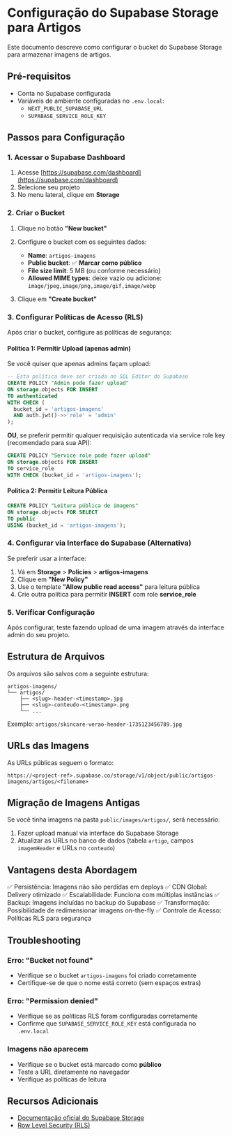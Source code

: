 # Configuração do Supabase Storage para Artigos

Este documento descreve como configurar o bucket do Supabase Storage para armazenar imagens de artigos.

## Pré-requisitos

- Conta no Supabase configurada
- Variáveis de ambiente configuradas no `.env.local`:
  - `NEXT_PUBLIC_SUPABASE_URL`
  - `SUPABASE_SERVICE_ROLE_KEY`

## Passos para Configuração

### 1. Acessar o Supabase Dashboard

1. Acesse [https://supabase.com/dashboard](https://supabase.com/dashboard)
2. Selecione seu projeto
3. No menu lateral, clique em **Storage**

### 2. Criar o Bucket

1. Clique no botão **"New bucket"**
2. Configure o bucket com os seguintes dados:
   - **Name**: `artigos-imagens`
   - **Public bucket**: ✅ **Marcar como público**
   - **File size limit**: 5 MB (ou conforme necessário)
   - **Allowed MIME types**: deixe vazio ou adicione: `image/jpeg,image/png,image/gif,image/webp`

3. Clique em **"Create bucket"**

### 3. Configurar Políticas de Acesso (RLS)

Após criar o bucket, configure as políticas de segurança:

#### Política 1: Permitir Upload (apenas admin)

Se você quiser que apenas admins façam upload:

```sql
-- Esta política deve ser criada no SQL Editor do Supabase
CREATE POLICY "Admin pode fazer upload"
ON storage.objects FOR INSERT
TO authenticated
WITH CHECK (
  bucket_id = 'artigos-imagens'
  AND auth.jwt()->>'role' = 'admin'
);
```

**OU**, se preferir permitir qualquer requisição autenticada via service role key (recomendado para sua API):

```sql
CREATE POLICY "Service role pode fazer upload"
ON storage.objects FOR INSERT
TO service_role
WITH CHECK (bucket_id = 'artigos-imagens');
```

#### Política 2: Permitir Leitura Pública

```sql
CREATE POLICY "Leitura pública de imagens"
ON storage.objects FOR SELECT
TO public
USING (bucket_id = 'artigos-imagens');
```

### 4. Configurar via Interface do Supabase (Alternativa)

Se preferir usar a interface:

1. Vá em **Storage** > **Policies** > **artigos-imagens**
2. Clique em **"New Policy"**
3. Use o template **"Allow public read access"** para leitura pública
4. Crie outra política para permitir **INSERT** com role **service_role**

### 5. Verificar Configuração

Após configurar, teste fazendo upload de uma imagem através da interface admin do seu projeto.

## Estrutura de Arquivos

Os arquivos são salvos com a seguinte estrutura:

```
artigos-imagens/
└── artigos/
    ├── <slug>-header-<timestamp>.jpg
    ├── <slug>-conteudo-<timestamp>.png
    └── ...
```

Exemplo: `artigos/skincare-verao-header-1735123456789.jpg`

## URLs das Imagens

As URLs públicas seguem o formato:

```
https://<project-ref>.supabase.co/storage/v1/object/public/artigos-imagens/artigos/<filename>
```

## Migração de Imagens Antigas

Se você tinha imagens na pasta `public/images/artigos/`, será necessário:

1. Fazer upload manual via interface do Supabase Storage
2. Atualizar as URLs no banco de dados (tabela `artigo`, campos `imagemHeader` e URLs no `conteudo`)

## Vantagens desta Abordagem

✅ Persistência: Imagens não são perdidas em deploys
✅ CDN Global: Delivery otimizado
✅ Escalabilidade: Funciona com múltiplas instâncias
✅ Backup: Imagens incluídas no backup do Supabase
✅ Transformação: Possibilidade de redimensionar imagens on-the-fly
✅ Controle de Acesso: Políticas RLS para segurança

## Troubleshooting

### Erro: "Bucket not found"
- Verifique se o bucket `artigos-imagens` foi criado corretamente
- Certifique-se de que o nome está correto (sem espaços extras)

### Erro: "Permission denied"
- Verifique se as políticas RLS foram configuradas corretamente
- Confirme que `SUPABASE_SERVICE_ROLE_KEY` está configurada no `.env.local`

### Imagens não aparecem
- Verifique se o bucket está marcado como **público**
- Teste a URL diretamente no navegador
- Verifique as políticas de leitura

## Recursos Adicionais

- [Documentação oficial do Supabase Storage](https://supabase.com/docs/guides/storage)
- [Row Level Security (RLS)](https://supabase.com/docs/guides/auth/row-level-security)
